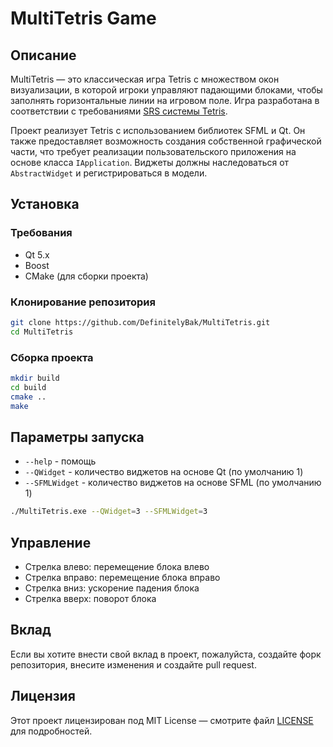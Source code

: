 # MultiTetris Game

## Описание
MultiTetris — это классическая игра Tetris с множеством окон визуализации, в которой игроки управляют падающими блоками, чтобы заполнять горизонтальные линии на игровом поле. Игра разработана в соответствии с требованиями [SRS системы Tetris](https://tetris.wiki/Super_Rotation_System).

Проект реализует Tetris с использованием библиотек SFML и Qt. Он также предоставляет возможность создания собственной графической части, что требует реализации пользовательского приложения на основе класса `IApplication`. Виджеты должны наследоваться от `AbstractWidget` и регистрироваться в модели.

## Установка

### Требования
- Qt 5.x
- Boost
- CMake (для сборки проекта)

### Клонирование репозитория
```bash
git clone https://github.com/DefinitelyBak/MultiTetris.git
cd MultiTetris
```

### Сборка проекта
```bash
mkdir build
cd build
cmake ..
make
```

## Параметры запуска
* `--help` - помощь
* `--QWidget` - количество виджетов на основе Qt (по умолчанию 1)
* `--SFMLWidget` - количество виджетов на основе SFML (по умолчанию 1)
```bash
./MultiTetris.exe --QWidget=3 --SFMLWidget=3
```

## Управление
- Стрелка влево: перемещение блока влево
- Стрелка вправо: перемещение блока вправо
- Стрелка вниз: ускорение падения блока
- Стрелка вверх: поворот блока

## Вклад
Если вы хотите внести свой вклад в проект, пожалуйста, создайте форк репозитория, внесите изменения и создайте pull request.

## Лицензия
Этот проект лицензирован под MIT License — смотрите файл [LICENSE](LICENSE.txt) для подробностей.